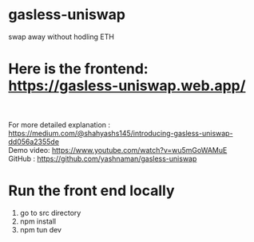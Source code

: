 # gasless-uniswap

swap away without hodling ETH

# Here is the frontend: https://gasless-uniswap.web.app/<br/><br/>
For more detailed explanation : https://medium.com/@shahyashs145/introducing-gasless-uniswap-dd056a2355de<br/>
Demo video: https://www.youtube.com/watch?v=wu5mGoWAMuE<br/>
GitHub : https://github.com/yashnaman/gasless-uniswap

# Run the front end locally

1. go to src directory
2. npm install
3. npm tun dev
